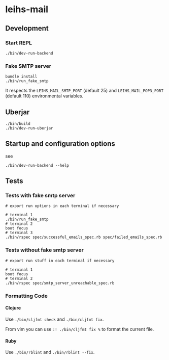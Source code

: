 # leihs-mail

## Development

### Start REPL

    ./bin/dev-run-backend

### Fake SMTP server

```
bundle install
./bin/run_fake_smtp
```

It respects the `LEIHS_MAIL_SMTP_PORT` (default 25) and `LEIHS_MAIL_POP3_PORT` (default 110) environmental variables.

## Uberjar

```
./bin/build
./bin/dev-run-uberjar

```

## Startup and configuration options

see

    ./bin/dev-run-backend --help

## Tests

### Tests with fake smtp server

```shell
# export run options in each terminal if necessary

# terminal 1
./bin/run_fake_smtp
# terminal 2
boot focus
# terminal 3
./bin/rspec spec/successful_emails_spec.rb spec/failed_emails_spec.rb
```

### Tests without fake smtp server

```shell
# export run stuff in each terminal if necessary

# terminal 1
boot focus
# terminal 2
./bin/rspec spec/smtp_server_unreachable_spec.rb
```

### Formatting Code

#### Clojure

Use `./bin/cljfmt check` and `./bin/cljfmt fix`.

From vim you can use `:! ./bin/cljfmt fix %` to format the current file.

#### Ruby

Use `./bin/rblint` and `./bin/rblint --fix`.
